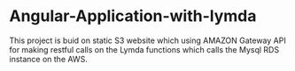 # Angular-Application-with-lymda
This project is buid on static S3 website which using AMAZON Gateway API for making restful calls on the Lymda functions which calls the Mysql RDS instance on the AWS.
